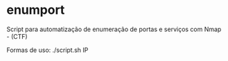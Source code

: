 # enumport
Script para automatização de enumeração de portas e serviços com Nmap - (CTF)

Formas de uso: ./script.sh IP
